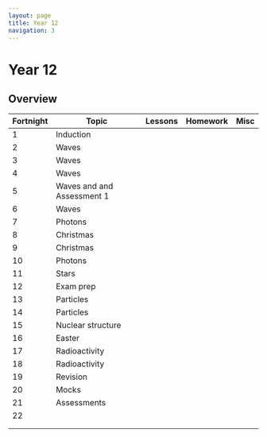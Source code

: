 ```yaml
---
layout: page
title: Year 12
navigation: 3
---
```


# Year 12

## Overview

| Fortnight | Topic | Lessons | Homework | Misc |
|-----------|-------|---------|----------|------|
|       1    |    Induction   |         |          |      |
|        2   |    Waves   |         |          |      |
|         3  |   Waves    |         |          |      |
|        4   |   Waves     |         |          |      |
|        5   |    Waves and and Assessment 1   |         |          |      |
|        6   |   Waves    |         |          |      |
|        7   |   Photons    |         |          |      |
|        8   |   Christmas    |         |          |      |
|        9   |    Christmas   |         |          |      |
|        10   |  Photons     |         |          |      |
|        11  |   Stars    |         |          |      |
|        12  |   Exam prep    |         |          |      |
|        13   |  Particles     |         |          |      |
|        14   |    Particles   |         |          |      |
|        15   |    Nuclear structure   |         |          |      |
|        16   |    Easter   |         |          |      |
|        17  |     Radioactivity  |         |          |      |
|        18   |    Radioactivity   |         |          |      |
|        19  |    Revision   |         |          |      |
|        20  |    Mocks   |         |          |      |
|        21   |   Assessments    |         |          |      |
|        22   |       |         |          |      |
|           |       |         |          |      |
|           |       |         |          |      |
